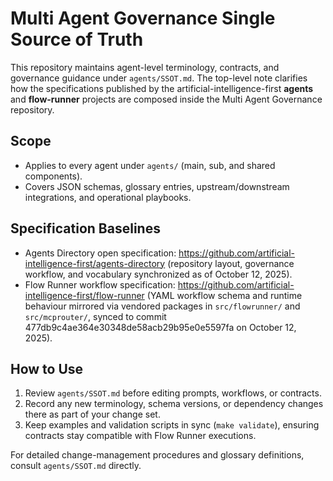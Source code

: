 # Multi Agent Governance Single Source of Truth

This repository maintains agent-level terminology, contracts, and governance guidance under `agents/SSOT.md`. The top-level note clarifies how the specifications published by the artificial-intelligence-first **agents** and **flow-runner** projects are composed inside the Multi Agent Governance repository.

## Scope
- Applies to every agent under `agents/` (main, sub, and shared components).
- Covers JSON schemas, glossary entries, upstream/downstream integrations, and operational playbooks.

## Specification Baselines
- Agents Directory open specification: https://github.com/artificial-intelligence-first/agents-directory (repository layout, governance workflow, and vocabulary synchronized as of October 12, 2025).
- Flow Runner workflow specification: https://github.com/artificial-intelligence-first/flow-runner (YAML workflow schema and runtime behaviour mirrored via vendored packages in `src/flowrunner/` and `src/mcprouter/`, synced to commit 477db9c4ae364e30348de58acb29b95e0e5597fa on October 12, 2025).

## How to Use
1. Review `agents/SSOT.md` before editing prompts, workflows, or contracts.
2. Record any new terminology, schema versions, or dependency changes there as part of your change set.
3. Keep examples and validation scripts in sync (`make validate`), ensuring contracts stay compatible with Flow Runner executions.

For detailed change-management procedures and glossary definitions, consult `agents/SSOT.md` directly.
